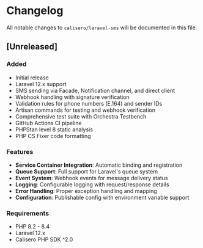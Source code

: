 # Changelog

All notable changes to `calisero/laravel-sms` will be documented in this file.

## [Unreleased]

### Added
- Initial release
- Laravel 12.x support
- SMS sending via Facade, Notification channel, and direct client
- Webhook handling with signature verification
- Validation rules for phone numbers (E.164) and sender IDs
- Artisan commands for testing and webhook verification
- Comprehensive test suite with Orchestra Testbench
- GitHub Actions CI pipeline
- PHPStan level 8 static analysis
- PHP CS Fixer code formatting

### Features
- **Service Container Integration**: Automatic binding and registration
- **Queue Support**: Full support for Laravel's queue system
- **Event System**: Webhook events for message delivery status
- **Logging**: Configurable logging with request/response details
- **Error Handling**: Proper exception handling and mapping
- **Configuration**: Publishable config with environment variable support

### Requirements
- PHP 8.2 - 8.4
- Laravel 12.x
- Calisero PHP SDK ^2.0
